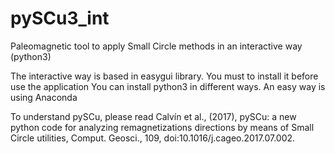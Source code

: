 # pySCu3_int
Paleomagnetic tool to apply Small Circle methods in an interactive way (python3)

The interactive way is based in easygui library. You must to install it before use the application
You can install python3 in different ways. An easy way is using Anaconda

To understand pySCu, please read Calvín et al., (2017), pySCu: a new python code for analyzing remagnetizations directions by means of Small Circle utilities, Comput. Geosci., 109, doi:10.1016/j.cageo.2017.07.002.
